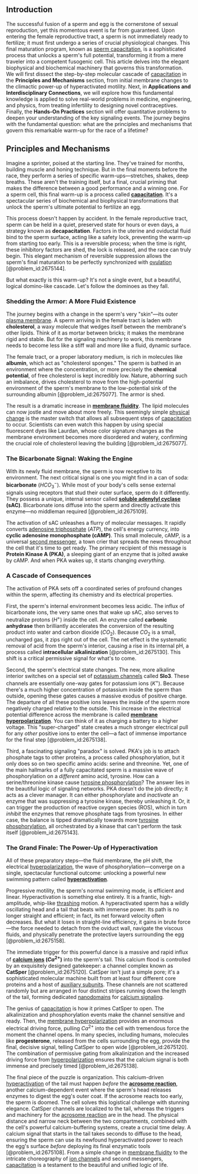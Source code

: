## Introduction
The successful fusion of a sperm and egg is the cornerstone of sexual reproduction, yet this momentous event is far from guaranteed. Upon entering the female reproductive tract, a sperm is not immediately ready to fertilize; it must first undergo a series of crucial physiological changes. This final maturation program, known as [sperm capacitation](@article_id:174520), is a sophisticated process that unlocks a sperm's full potential, transforming it from a mere traveler into a competent fusogenic cell. This article delves into the elegant biophysical and biochemical machinery that governs this transformation. We will first dissect the step-by-step molecular cascade of [capacitation](@article_id:167287) in the **Principles and Mechanisms** section, from initial membrane changes to the climactic power-up of hyperactivated motility. Next, in **Applications and Interdisciplinary Connections**, we will explore how this fundamental knowledge is applied to solve real-world problems in medicine, engineering, and physics, from treating infertility to designing novel contraceptives. Finally, the **Hands-On Practices** section will offer quantitative problems to deepen your understanding of the key signaling events. The journey begins with the fundamental question: what are the principles and mechanisms that govern this remarkable warm-up for the race of a lifetime?

## Principles and Mechanisms

Imagine a sprinter, poised at the starting line. They've trained for months, building muscle and honing technique. But in the final moments before the race, they perform a series of specific warm-ups—stretches, shakes, deep breaths. These aren't the training itself, but a final, crucial priming that makes the difference between a good performance and a winning one. For a sperm cell, this final warm-up is a process called **[capacitation](@article_id:167287)**. It's a spectacular series of biochemical and biophysical transformations that unlock the sperm's ultimate potential to fertilize an egg.

This process doesn't happen by accident. In the female reproductive tract, sperm can be held in a quiet, preserved state for hours or even days, a strategy known as **decapacitation**. Factors in the uterine and oviductal fluid bind to the sperm surface, acting like a safety lock, preventing the warm-up from starting too early. This is a reversible process; when the time is right, these inhibitory factors are shed, the lock is released, and the race can truly begin. This elegant mechanism of reversible suppression allows the sperm's final maturation to be perfectly synchronized with [ovulation](@article_id:153432) [@problem_id:2675144].

But what exactly is this warm-up? It's not a single event, but a beautiful, logical domino-like cascade. Let's follow the dominoes as they fall.

### Shedding the Armor: A More Fluid Existence

The journey begins with a change in the sperm's very "skin"—its outer [plasma membrane](@article_id:144992). A sperm arriving in the female tract is laden with **cholesterol**, a waxy molecule that wedges itself between the membrane's other lipids. Think of it as mortar between bricks; it makes the membrane rigid and stable. But for the signaling machinery to work, this membrane needs to become less like a stiff wall and more like a fluid, dynamic surface.

The female tract, or a proper laboratory medium, is rich in molecules like **albumin**, which act as "cholesterol sponges." The sperm is bathed in an environment where the concentration, or more precisely the **chemical potential**, of free cholesterol is kept incredibly low. Nature, abhorring such an imbalance, drives cholesterol to move from the high-potential environment of the sperm's membrane to the low-potential sink of the surrounding albumin [@problem_id:2675077]. The armor is shed.

The result is a dramatic increase in **[membrane fluidity](@article_id:140273)**. The lipid molecules can now jostle and move about more freely. This seemingly simple [physical change](@article_id:135748) is the master switch that allows all subsequent steps of [capacitation](@article_id:167287) to occur. Scientists can even watch this happen by using special fluorescent dyes like Laurdan, whose color signature changes as the membrane environment becomes more disordered and watery, confirming the crucial role of cholesterol leaving the building [@problem_id:2675077].

### The Bicarbonate Signal: Waking the Engine

With its newly fluid membrane, the sperm is now receptive to its environment. The next critical signal is one you might find in a can of soda: **bicarbonate** ($HCO_3^-$). While most of your body's cells sense external signals using receptors that stud their outer surface, sperm do it differently. They possess a unique, internal sensor called **[soluble adenylyl cyclase](@article_id:184725) (sAC)**. Bicarbonate ions diffuse into the sperm and directly activate this enzyme—no middleman required [@problem_id:2675109].

The activation of sAC unleashes a flurry of molecular messages. It rapidly converts [adenosine triphosphate](@article_id:143727) ($ATP$), the cell's energy currency, into **cyclic adenosine monophosphate (cAMP)**. This small molecule, cAMP, is a universal [second messenger](@article_id:149044), a town crier that spreads the news throughout the cell that it's time to get ready. The primary recipient of this message is **Protein Kinase A (PKA)**, a sleeping giant of an enzyme that is jolted awake by cAMP. And when PKA wakes up, it starts changing *everything*.

### A Cascade of Consequences

The activation of PKA sets off a coordinated series of profound changes within the sperm, affecting its chemistry and its electrical properties.

First, the sperm's internal environment becomes less acidic. The influx of bicarbonate ions, the very same ones that wake up sAC, also serves to neutralize protons ($H^+$) inside the cell. An enzyme called **carbonic anhydrase** then brilliantly accelerates the conversion of the resulting product into water and carbon dioxide ($CO_2$). Because $CO_2$ is a small, uncharged gas, it zips right out of the cell. The net effect is the systematic removal of acid from the sperm's interior, causing a rise in its internal pH, a process called **intracellular alkalinization** [@problem_id:2675130]. This shift is a critical permissive signal for what's to come.

Second, the sperm's electrical state changes. The new, more alkaline interior switches on a special set of [potassium channels](@article_id:173614) called **Slo3**. These channels are essentially one-way gates for potassium ions ($K^+$). Because there's a much higher concentration of potassium inside the sperm than outside, opening these gates causes a massive exodus of positive charge. The departure of all these positive ions leaves the inside of the sperm more negatively charged relative to the outside. This increase in the electrical potential difference across the membrane is called **[membrane hyperpolarization](@article_id:195334)**. You can think of it as charging a battery to a higher voltage. This "super-charged" state creates a much stronger electrical pull for any *other* positive ions to enter the cell—a fact of immense importance for the final step [@problem_id:2675138].

Third, a fascinating signaling "paradox" is solved. PKA's job is to attach phosphate tags to other proteins, a process called phosphorylation, but it only does so on two specific amino acids: serine and threonine. Yet, one of the main hallmarks of a fully capacitated sperm is a massive wave of phosphorylation on a *different* amino acid, tyrosine. How can a serine/threonine kinase cause [tyrosine phosphorylation](@article_id:203288)? The answer lies in the beautiful logic of signaling networks. PKA doesn't do the job directly; it acts as a clever manager. It can either phosphorylate and *inactivate* an enzyme that was suppressing a tyrosine kinase, thereby unleashing it. Or, it can trigger the production of reactive oxygen species (ROS), which in turn *inhibit* the enzymes that remove phosphate tags from tyrosines. In either case, the balance is tipped dramatically towards more [tyrosine phosphorylation](@article_id:203288), all orchestrated by a kinase that can't perform the task itself [@problem_id:2675143].

### The Grand Finale: The Power-Up of Hyperactivation

All of these preparatory steps—the fluid membrane, the pH shift, the electrical [hyperpolarization](@article_id:171109), the wave of phosphorylation—converge on a single, spectacular functional outcome: unlocking a powerful new swimming pattern called **[hyperactivation](@article_id:183698)**.

Progressive motility, the sperm's normal swimming mode, is efficient and linear. Hyperactivation is something else entirely. It is a frantic, high-amplitude, whip-like [thrashing](@article_id:637398) motion. A hyperactivated sperm has a wildly oscillating head and a tail that beats with immense power. Its path is no longer straight and efficient; in fact, its net forward velocity often decreases. But what it loses in straight-line efficiency, it gains in brute force—the force needed to detach from the oviduct wall, navigate the viscous fluids, and physically penetrate the protective layers surrounding the egg [@problem_id:2675158].

The immediate trigger for this powerful dance is a massive and rapid influx of **[calcium ions](@article_id:140034) ($Ca^{2+}$)** into the sperm's tail. This calcium flood is controlled by an exquisitely designed gatekeeper: a channel complex known as **CatSper** [@problem_id:2675120]. CatSper isn't just a simple pore; it's a sophisticated molecular machine built from at least four different core proteins and a host of [auxiliary subunits](@article_id:193094). These channels are not scattered randomly but are arranged in four distinct stripes running down the length of the tail, forming dedicated [nanodomains](@article_id:169117) for [calcium signaling](@article_id:146847).

The genius of [capacitation](@article_id:167287) is how it primes CatSper to open. The alkalinization and phosphorylation events make the channel sensitive and ready. Then, the [membrane hyperpolarization](@article_id:195334) provides an enormous electrical driving force, pulling $Ca^{2+}$ into the cell with tremendous force the moment the channel opens. In many species, including humans, molecules like **progesterone**, released from the cells surrounding the egg, provide the final, decisive signal, telling CatSper to open wide [@problem_id:2675120]. The combination of permissive gating from alkalinization and the increased driving force from [hyperpolarization](@article_id:171109) ensures that the calcium signal is both immense and precisely timed [@problem_id:2675138].

The final piece of the puzzle is organization. This calcium-driven [hyperactivation](@article_id:183698) of the tail must happen *before* the **[acrosome reaction](@article_id:149528)**, another calcium-dependent event where the sperm's head releases enzymes to digest the egg's outer coat. If the acrosome reacts too early, the sperm is doomed. The cell solves this logistical challenge with stunning elegance. CatSper channels are localized to the tail, whereas the triggers and machinery for the [acrosome reaction](@article_id:149528) are in the head. The physical distance and narrow neck between the two compartments, combined with the cell's powerful calcium-buffering systems, create a crucial time delay. A calcium signal that starts in the tail takes seconds to diffuse to the head, ensuring the sperm can use its newfound hyperactivated power to reach the egg's surface *before* deploying its final enzymatic tools [@problem_id:2675108]. From a simple change in [membrane fluidity](@article_id:140273) to the
intricate choreography of [ion channels](@article_id:143768) and second messengers, [capacitation](@article_id:167287) is a testament to the beautiful and unified logic of life.